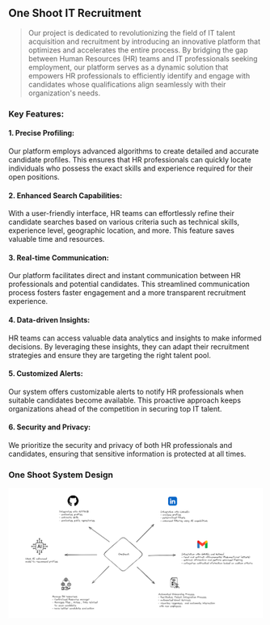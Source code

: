 ## One Shoot IT Recruitment

>Our project is dedicated to revolutionizing the field of IT talent acquisition and recruitment by introducing an innovative platform that optimizes and accelerates the entire process. By bridging the gap between Human Resources (HR) teams and IT professionals seeking employment, our platform serves as a dynamic solution that empowers HR professionals to efficiently identify and engage with candidates whose qualifications align seamlessly with their organization's needs.

### Key Features:

#### 1. Precise Profiling:

 Our platform employs advanced algorithms to create detailed and accurate candidate profiles. This ensures that HR professionals can quickly locate individuals who possess the exact skills and experience required for their open positions.

#### 2. Enhanced Search Capabilities:

 With a user-friendly interface, HR teams can effortlessly refine their candidate searches based on various criteria such as technical skills, experience level, geographic location, and more. This feature saves valuable time and resources.

#### 3. Real-time Communication:

   Our platform facilitates direct and instant communication between HR professionals and potential candidates. This streamlined communication process fosters faster engagement and a more transparent recruitment experience.

#### 4. Data-driven Insights:

 HR teams can access valuable data analytics and insights to make informed decisions. By leveraging these insights, they can adapt their recruitment strategies and ensure they are targeting the right talent pool.

#### 5. Customized Alerts:

   Our system offers customizable alerts to notify HR professionals when suitable candidates become available. This proactive approach keeps organizations ahead of the competition in securing top IT talent.

#### 6. Security and Privacy:

  We prioritize the security and privacy of both HR professionals and candidates, ensuring that sensitive information is protected at all times.

### One Shoot System Design 

![system design](./profile/oneshoot.png)
